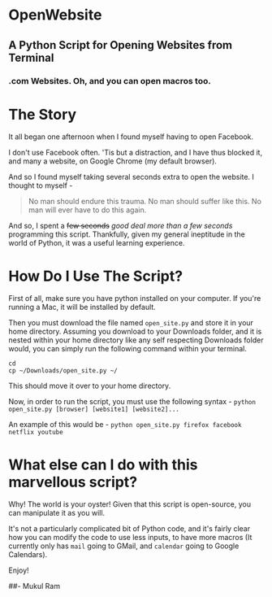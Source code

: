 # OpenWebsite
## A Python Script for Opening Websites from Terminal
### .com Websites. Oh, and you can open macros too.

# The Story

It all began one afternoon when I found myself having to open Facebook.

I don't use Facebook often. 'Tis but a distraction, and I have thus blocked it, and many a website, on Google Chrome (my default browser).

And so I found myself taking several seconds extra to open the website. I thought to myself -
> No man should endure this trauma. No man should suffer like this.
> No man will ever have to do this again.

And so, I spent a ~~few seconds~~ *good deal more than a few seconds* programming this script. Thankfully, given my general ineptitude in the world of Python, it was a useful learning experience.

# How Do I Use The Script?
First of all, make sure you have python installed on your computer. If you're running a Mac, it will be installed by default.

Then you must download the file named `open_site.py` and store it in your home directory. Assuming you download to your Downloads folder,
and it is nested within your home directory like any self respecting Downloads folder would, you can simply run the following command within your terminal.

```
cd
cp ~/Downloads/open_site.py ~/
```

This should move it over to your home directory.

Now, in order to run the script, you must use the following syntax -
`python open_site.py [browser] [website1] [website2]...`

An example of this would be -
`python open_site.py firefox facebook netflix youtube`

# What else can I do with this marvellous script?
Why! The world is your oyster! Given that this script is open-source, you can manipulate it as you will.

It's not a particularly complicated bit of Python code, and it's fairly clear how you can modify the code to use less inputs, to have more macros (It currently only has `mail` going to GMail, and `calendar` going to Google Calendars).

Enjoy!

##- Mukul Ram
